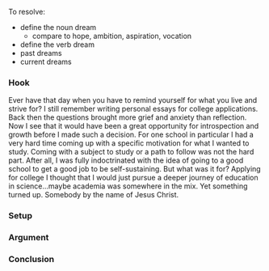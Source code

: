 To resolve:
* define the noun dream
  * compare to hope, ambition, aspiration, vocation
* define the verb dream
* past dreams
* current dreams

### Hook
Ever have that day when you have to remind yourself for what you live and strive for? I still remember writing personal essays for college applications. Back then the questions brought more grief and anxiety than reflection. Now I see that it would have been a great opportunity for introspection and growth before I made such a decision. For one school in particular I had a very hard time coming up with a specific motivation for what I wanted to study. Coming with a subject to study or a path to follow was not the hard part. After all, I was fully indoctrinated with the idea of going to a good school to get a good job to be self-sustaining. But what was it for? Applying for college I thought that I would just pursue a deeper journey of education in science...maybe academia was somewhere in the mix. Yet something turned up. Somebody by the name of Jesus Christ.

### Setup

### Argument

### Conclusion